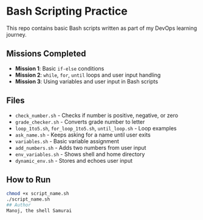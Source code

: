 # Bash Scripting Practice

This repo contains basic Bash scripts written as part of my DevOps learning journey.

## Missions Completed
- **Mission 1**: Basic `if-else` conditions
- **Mission 2**: `while`, `for`, `until` loops and user input handling
- **Mission 3**: Using variables and user input in Bash scripts

## Files
- `check_number.sh` - Checks if number is positive, negative, or zero
- `grade_checker.sh` - Converts grade number to letter
- `loop_1to5.sh`, `for_loop_1to5.sh`, `until_loop.sh` - Loop examples
- `ask_name.sh` - Keeps asking for a name until user exits
- `variables.sh` - Basic variable assignment
- `add_numbers.sh` - Adds two numbers from user input
- `env_variables.sh` - Shows shell and home directory
- `dynamic_env.sh` - Stores and echoes user input

## How to Run
```bash
chmod +x script_name.sh
./script_name.sh
## Author
Manoj, the shell Samurai
